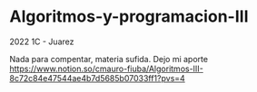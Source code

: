 # Algoritmos-y-programacion-III
2022 1C - Juarez

Nada para compentar, materia sufida. Dejo mi aporte
https://www.notion.so/cmauro-fiuba/Algoritmos-III-8c72c84e47544ae4b7d5685b07033ff1?pvs=4
